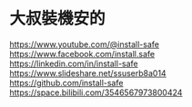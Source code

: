 # 大叔裝機安的

https://www.youtube.com/@install-safe  <br>
https://www.facebook.com/install.safe  <br>
https://linkedin.com/in/install-safe  <br>
https://www.slideshare.net/ssuserb8a014 <br>
https://github.com/install-safe  <br>
https://space.bilibili.com/3546567973800424 <br>
